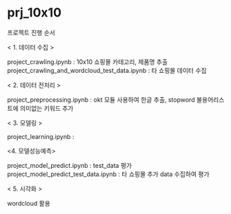 # prj_10x10

프로젝트 진행 순서

< 1. 데이터 수집 >

project_crawling.ipynb : 10x10 쇼핑몰 카테고리, 제품명 추출
project_crawling_and_wordcloud_test_data.ipynb : 타 쇼핑몰 데이터 수집


< 2. 데이터 전처리 >

project_preprocessing.ipynb : okt 모듈 사용하여 한글 추출, stopword 불용어리스트에 의미없는 키워드 추가


< 3. 모델링 >

project_learning.ipynb : 


<4. 모델성능예측>

project_model_predict.ipynb : test_data 평가
project_model_predict_test_data.ipynb : 타 쇼핑몰 추가 data 수집하여 평가


< 5. 시각화 >

wordcloud 활용

